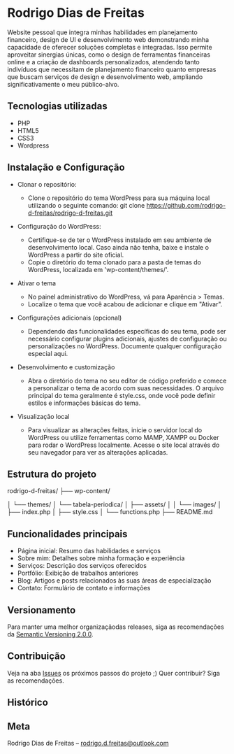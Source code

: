 # Rodrigo Dias de Freitas

Website pessoal que integra minhas habilidades em planejamento financeiro, design de UI e desenvolvimento web demonstrando minha capacidade de oferecer soluções completas e integradas. Isso permite aproveitar sinergias únicas, como o design de ferramentas financeiras online e a criação de dashboards personalizados, atendendo tanto indivíduos que necessitam de planejamento financeiro quanto empresas que buscam serviços de design e desenvolvimento web, ampliando significativamente o meu público-alvo.

## Tecnologias utilizadas
- PHP
- HTML5
- CSS3
- Wordpress

## Instalação e Configuração

- Clonar o repositório:
    - Clone o repositório do tema WordPress para sua máquina local utilizando o seguinte comando: git clone https://github.com/rodrigo-d-freitas/rodrigo-d-freitas.git

- Configuração do WordPress:
    - Certifique-se de ter o WordPress instalado em seu ambiente de desenvolvimento local. Caso ainda não tenha, baixe e instale o WordPress a partir do site oficial.
    - Copie o diretório do tema clonado para a pasta de temas do WordPress, localizada em 'wp-content/themes/'.

- Ativar o tema
    - No painel administrativo do WordPress, vá para Aparência > Temas.
    - Localize o tema que você acabou de adicionar e clique em "Ativar".

- Configurações adicionais (opcional)
    - Dependendo das funcionalidades específicas do seu tema, pode ser necessário configurar plugins adicionais, ajustes de configuração ou personalizações no WordPress. Documente qualquer configuração especial aqui.

- Desenvolvimento e customização
    - Abra o diretório do tema no seu editor de código preferido e comece a personalizar o tema de acordo com suas necessidades. O arquivo principal do tema geralmente é style.css, onde você pode definir estilos e informações básicas do tema.

- Visualização local
    - Para visualizar as alterações feitas, inicie o servidor local do WordPress ou utilize ferramentas como MAMP, XAMPP ou Docker para rodar o WordPress localmente. Acesse o site local através do seu navegador para ver as alterações aplicadas.

## Estrutura do projeto

rodrigo-d-freitas/
├── wp-content/

│   └── themes/
│       └── tabela-periodica/
│           ├── assets/
│           │   └── images/
│           ├── index.php
│           ├── style.css
│           └── functions.php
├── README.md

## Funcionalidades principais
- Página inicial: Resumo das habilidades e serviços
- Sobre mim: Detalhes sobre minha formação e experiência
- Serviços: Descrição dos serviços oferecidos
- Portfólio: Exibição de trabalhos anteriores
- Blog: Artigos e posts relacionados às suas áreas de especialização
- Contato: Formulário de contato e informações

## Versionamento
Para manter uma melhor organizaçãodas releases, siga as recomendações da [Semantic Versioning 2.0.0](https://semver.org/).

## Contribuição
Veja na aba [Issues](https://github.com/rodrigo-d-freitas/rodrigo-d-freitas/issues) os próximos passos do projeto ;)
Quer contribuir? Siga as recomendações.

## Histórico


## Meta

Rodrigo Dias de Freitas – rodrigo.d.freitas@outlook.com
